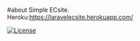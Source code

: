 #about
Simple ECsite.<br>
Heroku:https://laravelecsite.herokuapp.com/<br>

<a href="https://packagist.org/packages/laravel/framework"><img src="https://poser.pugx.org/laravel/framework/license.svg" alt="License"></a>

